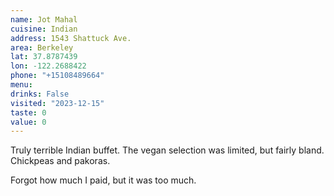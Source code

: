 ```yaml
---
name: Jot Mahal
cuisine: Indian
address: 1543 Shattuck Ave.
area: Berkeley
lat: 37.8787439
lon: -122.2688422
phone: "+15108489664"
menu: 
drinks: False
visited: "2023-12-15"
taste: 0
value: 0
---
```


Truly terrible Indian buffet. The vegan selection was limited, but fairly bland. Chickpeas and pakoras. 

Forgot how much I paid, but it was too much.
